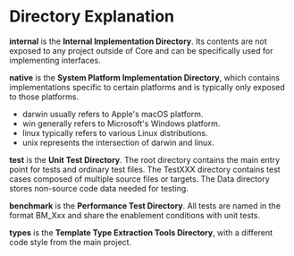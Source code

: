 # Directory Explanation

**internal** is the **Internal Implementation Directory**.
Its contents are not exposed to any project outside of Core and can be specifically used for implementing interfaces.

**native** is the **System Platform Implementation Directory**,
which contains implementations specific to certain platforms and is typically only exposed to those platforms.

- darwin usually refers to Apple's macOS platform.
- win generally refers to Microsoft's Windows platform.
- linux typically refers to various Linux distributions.
- unix represents the intersection of darwin and linux.

**test** is the **Unit Test Directory**.
The root directory contains the main entry point for tests and ordinary test files.
The TestXXX directory contains test cases composed of multiple source files or targets.
The Data directory stores non-source code data needed for testing.

**benchmark** is the **Performance Test Directory**.
All tests are named in the format BM_Xxx and share the enablement conditions with unit tests.

**types** is the **Template Type Extraction Tools Directory**, with a different code style from the main project.
